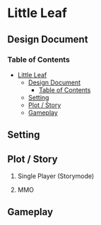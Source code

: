 # Little Leaf

## Design Document

### Table of Contents

- [Little Leaf](#little-leaf)
  - [Design Document](#design-document)
    - [Table of Contents](#table-of-contents)
  - [Setting](#setting)
  - [Plot / Story](#plot--story)
  - [Gameplay](#gameplay)

## Setting

## Plot / Story

1) Single Player (Storymode)

2) MMO

## Gameplay
